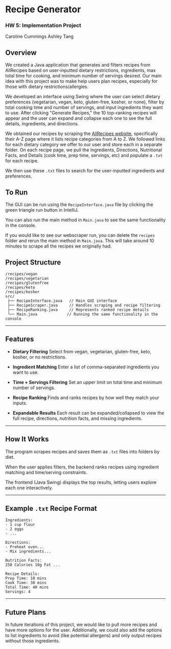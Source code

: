 # Recipe Generator
### HW 5: Implementation Project
Caroline Cummings 
Ashley Tang

## Overview

We created a Java application that generates and filters recipes from AllRecipes based on user-inputted dietary restrictions, ingredients, max total time for cooking, and minimum number of servings desired. Our main idea with this project was to make help users plan recipes, especially for those with dietary restrictions/allergies.

We developed an interface using Swing where the user can select dietary preferences (vegetarian, vegan, keto, gluten-free, kosher, or none), filter by total cooking time and number of servings, and input ingredients they want to use. After clicking "Generate Recipes," the 10 top-ranking recipes will appear and the user can expand and collapse each one to see the full details, ingredients, and directions. 

We obtained our recipes by scraping the [AllRecipes website](https://www.allrecipes.com/recipes-a-z-6735880), specifically their A-Z page where it lists recipe categories from A to Z. We followed links for each dietary category we offer to our user and store each in a separate folder. On each recipe page, we pull the Ingredients, Directions, Nutritional Facts, and Details (cook time, prep time, servings, etc) and populate a `.txt` for each recipe. 

We then use these `.txt` files to search for the user-inputted ingredients and preferences. 

## To Run

The GUI can be run using the `RecipeInterface.java` file by clicking the green triangle run button in IntelliJ. 

You can also run the main method in `Main.java` to see the same functionality in the console. 

If you would like to see our webscraper run, you can delete the `recipes` folder and rerun the main method in `Main.java`. This will take around 10 minutes to scrape all the recipes we originally had. 

## Project Structure

```
/recipes/vegan
/recipes/vegetarian
/recipes/glutenfree
/recipes/keto
/recipes/kosher
src/
 ├── RecipeInterface.java   // Main GUI interface
 ├── RecipeScraper.java     // Handles scraping and recipe filtering
 ├── RecipeRanking.java     // Represents ranked recipe details
 └── Main.java             // Running the same functionality in the console
```

---

## Features

* **Dietary Filtering**
  Select from vegan, vegetarian, gluten-free, keto, kosher, or no restrictions.

* **Ingredient Matching**
  Enter a list of comma-separated ingredients you want to use.

* **Time + Servings Filtering**
  Set an upper limit on total time and minimum number of servings.

* **Recipe Ranking**
  Finds and ranks recipes by how well they match your inputs.

* **Expandable Results**
  Each result can be expanded/collapsed to view the full recipe, directions, nutrition facts, and missing ingredients.

---

## How It Works

The program scrapes recipes and saves them as `.txt` files into folders by diet.

When the user applies filters, the backend ranks recipes using ingredient matching and time/serving constraints.

The frontend (Java Swing) displays the top results, letting users explore each one interactively.

---

## Example `.txt` Recipe Format

```
Ingredients:
- 1 cup flour
- 2 eggs
- ...

Directions:
- Preheat oven...
- Mix ingredients...

Nutrition Facts:
250 Calories 10g Fat ...

Recipe Details:
Prep Time: 10 mins
Cook Time: 30 mins
Total Time: 40 mins
Servings: 4
```
---

## Future Plans

In future iterations of this project, we would like to pull more recipes and have more options for the user. Additionally, we could also add the options to list ingredients to avoid (like potential allergens) and only output recipes without those ingredients. 
